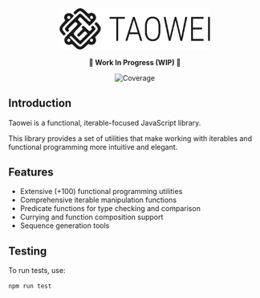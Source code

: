 <div align="center">
  <a href="https://github.com/yourusername/taowei">
    <img src="logo.svg" alt="Taowei logo" width="300"/>
  </a>
  
  **🚧 Work In Progress (WIP) 🚧**
  
  ![Coverage](https://img.shields.io/badge/coverage-100%25-brightgreen)
</div>

## Introduction
Taowei is a functional, iterable-focused JavaScript library.

This library provides a set of utilities that make working with iterables and functional programming more intuitive and elegant.

## Features

- Extensive (+100) functional programming utilities
- Comprehensive iterable manipulation functions
- Predicate functions for type checking and comparison
- Currying and function composition support
- Sequence generation tools

## Testing

To run tests, use:

```bash
npm run test
```